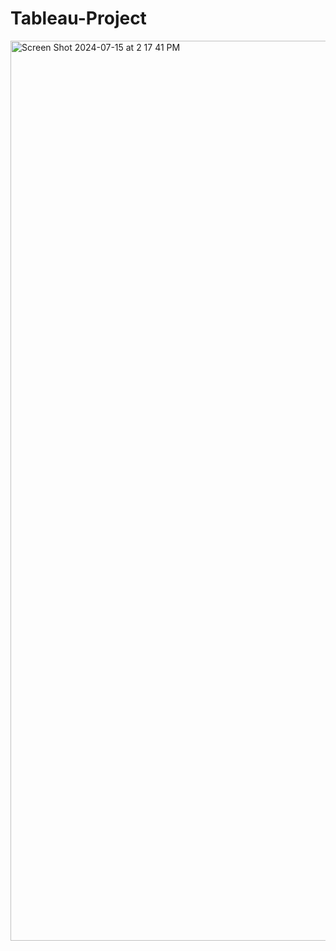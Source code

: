 # Tableau-Project
<img width="1440" alt="Screen Shot 2024-07-15 at 2 17 41 PM" src="https://github.com/user-attachments/assets/816e7d49-f220-455b-a42f-b151970bd444">
